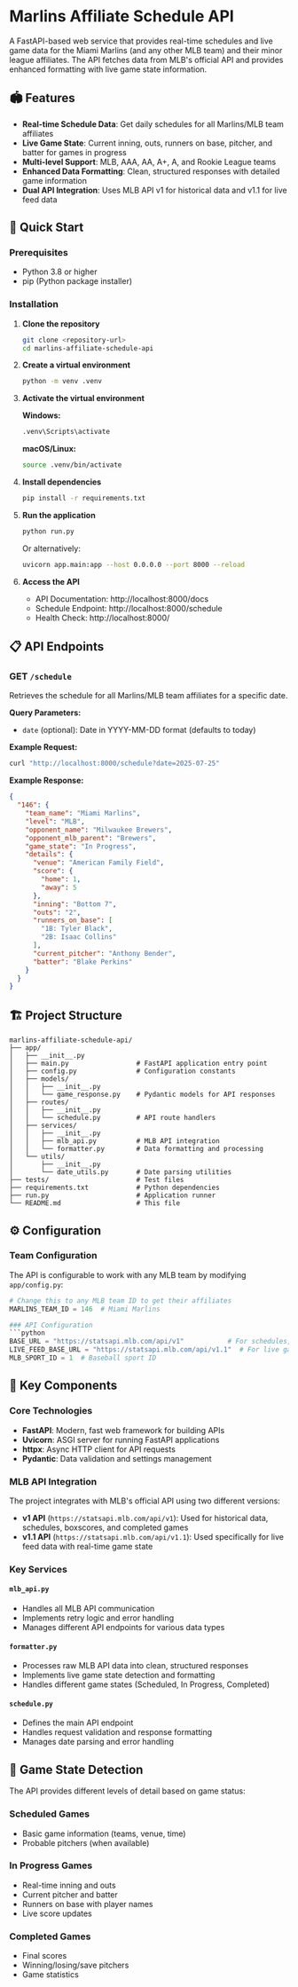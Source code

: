 # Marlins Affiliate Schedule API

A FastAPI-based web service that provides real-time schedules and live game data for the Miami Marlins (and any other MLB team) and their minor league affiliates. The API fetches data from MLB's official API and provides enhanced formatting with live game state information.

## 🏟️ Features

- **Real-time Schedule Data**: Get daily schedules for all Marlins/MLB team affiliates
- **Live Game State**: Current inning, outs, runners on base, pitcher, and batter for games in progress
- **Multi-level Support**: MLB, AAA, AA, A+, A, and Rookie League teams
- **Enhanced Data Formatting**: Clean, structured responses with detailed game information
- **Dual API Integration**: Uses MLB API v1 for historical data and v1.1 for live feed data

## 🚀 Quick Start

### Prerequisites

- Python 3.8 or higher
- pip (Python package installer)

### Installation

1. **Clone the repository**
   ```bash
   git clone <repository-url>
   cd marlins-affiliate-schedule-api
   ```

2. **Create a virtual environment**
   ```bash
   python -m venv .venv
   ```

3. **Activate the virtual environment**
   
   **Windows:**
   ```bash
   .venv\Scripts\activate
   ```
   
   **macOS/Linux:**
   ```bash
   source .venv/bin/activate
   ```

4. **Install dependencies**
   ```bash
   pip install -r requirements.txt
   ```

5. **Run the application**
   ```bash
   python run.py
   ```

   Or alternatively:
   ```bash
   uvicorn app.main:app --host 0.0.0.0 --port 8000 --reload
   ```

6. **Access the API**
   - API Documentation: http://localhost:8000/docs
   - Schedule Endpoint: http://localhost:8000/schedule
   - Health Check: http://localhost:8000/

## 📋 API Endpoints

### GET `/schedule`
Retrieves the schedule for all Marlins/MLB team affiliates for a specific date.

**Query Parameters:**
- `date` (optional): Date in YYYY-MM-DD format (defaults to today)

**Example Request:**
```bash
curl "http://localhost:8000/schedule?date=2025-07-25"
```

**Example Response:**
```json
{
  "146": {
    "team_name": "Miami Marlins",
    "level": "MLB",
    "opponent_name": "Milwaukee Brewers",
    "opponent_mlb_parent": "Brewers",
    "game_state": "In Progress",
    "details": {
      "venue": "American Family Field",
      "score": {
        "home": 1,
        "away": 5
      },
      "inning": "Bottom 7",
      "outs": "2",
      "runners_on_base": [
        "1B: Tyler Black",
        "2B: Isaac Collins"
      ],
      "current_pitcher": "Anthony Bender",
      "batter": "Blake Perkins"
    }
  }
}
```

## 🏗️ Project Structure

```
marlins-affiliate-schedule-api/
├── app/
│   ├── __init__.py
│   ├── main.py                 # FastAPI application entry point
│   ├── config.py               # Configuration constants
│   ├── models/
│   │   ├── __init__.py
│   │   └── game_response.py    # Pydantic models for API responses
│   ├── routes/
│   │   ├── __init__.py
│   │   └── schedule.py         # API route handlers
│   ├── services/
│   │   ├── __init__.py
│   │   ├── mlb_api.py          # MLB API integration
│   │   └── formatter.py        # Data formatting and processing
│   └── utils/
│       ├── __init__.py
│       └── date_utils.py       # Date parsing utilities
├── tests/                      # Test files
├── requirements.txt            # Python dependencies
├── run.py                      # Application runner
└── README.md                   # This file
```

## ⚙️ Configuration

### Team Configuration
The API is configurable to work with any MLB team by modifying `app/config.py`:

```python
# Change this to any MLB team ID to get their affiliates
MARLINS_TEAM_ID = 146  # Miami Marlins

### API Configuration
```python
BASE_URL = "https://statsapi.mlb.com/api/v1"           # For schedules, boxscores, etc.
LIVE_FEED_BASE_URL = "https://statsapi.mlb.com/api/v1.1"  # For live game data
MLB_SPORT_ID = 1  # Baseball sport ID
```

## 🔧 Key Components

### Core Technologies
- **FastAPI**: Modern, fast web framework for building APIs
- **Uvicorn**: ASGI server for running FastAPI applications
- **httpx**: Async HTTP client for API requests
- **Pydantic**: Data validation and settings management

### MLB API Integration
The project integrates with MLB's official API using two different versions:

- **v1 API** (`https://statsapi.mlb.com/api/v1`): Used for historical data, schedules, boxscores, and completed games
- **v1.1 API** (`https://statsapi.mlb.com/api/v1.1`): Used specifically for live feed data with real-time game state

### Key Services

#### `mlb_api.py`
- Handles all MLB API communication
- Implements retry logic and error handling
- Manages different API endpoints for various data types

#### `formatter.py`
- Processes raw MLB API data into clean, structured responses
- Implements live game state detection and formatting
- Handles different game states (Scheduled, In Progress, Completed)

#### `schedule.py`
- Defines the main API endpoint
- Handles request validation and response formatting
- Manages date parsing and error handling

## 🎯 Game State Detection

The API provides different levels of detail based on game status:

### Scheduled Games
- Basic game information (teams, venue, time)
- Probable pitchers (when available)

### In Progress Games
- Real-time inning and outs
- Current pitcher and batter
- Runners on base with player names
- Live score updates

### Completed Games
- Final scores
- Winning/losing/save pitchers
- Game statistics
